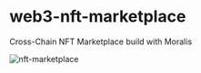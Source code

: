 # web3-nft-marketplace
Cross-Chain NFT Marketplace build with Moralis

![nft-marketplace](https://user-images.githubusercontent.com/38008294/168239962-2e32d398-e6be-478e-8963-aa5b91f66c29.JPG)

